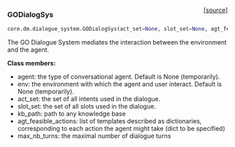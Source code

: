 <span style="float:right;">[[source]](https://github.com/matthiasplappert/keras-rl/blob/master/core/dm/dialogue_system.py#L12)</span>
### GODialogSys

```python
core.dm.dialogue_system.GODialogSys(act_set=None, slot_set=None, agt_feasible_actions=None, params=None)
```


The GO Dialogue System mediates the interaction between the environment and the agent.

__Class members:__


- agent: the type of conversational agent. Default is None (temporarily).
- env: the environment with which the agent and user interact. Default is None (temporarily).
- act_set: the set of all intents used in the dialogue.
- slot_set: the set of all slots used in the dialogue.
- kb_path: path to any knowledge base
- agt_feasible_actions: list of templates described as dictionaries, corresponding to each action the agent might take
			(dict to be specified)
- max_nb_turns: the maximal number of dialogue turns



